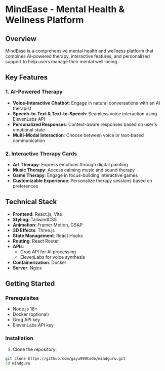 # MindEase - Mental Health & Wellness Platform

## Overview
MindEase is a comprehensive mental health and wellness platform that combines AI-powered therapy, interactive features, and personalized support to help users manage their mental well-being.

## Key Features

### 1. AI-Powered Therapy
- **Voice-Interactive Chatbot**: Engage in natural conversations with an AI therapist
- **Speech-to-Text & Text-to-Speech**: Seamless voice interaction using ElevenLabs API
- **Personalized Responses**: Context-aware responses based on user's emotional state
- **Multi-Modal Interaction**: Choose between voice or text-based communication

### 2. Interactive Therapy Cards
- **Art Therapy**: Express emotions through digital painting
- **Music Therapy**: Access calming music and sound therapy
- **Game Therapy**: Engage in focus-building interactive games
- **Customizable Experience**: Personalize therapy sessions based on preferences

## Technical Stack
- **Frontend**: React.js, Vite
- **Styling**: TailwindCSS
- **Animation**: Framer Motion, GSAP
- **3D Effects**: Three.js
- **State Management**: React Hooks
- **Routing**: React Router
- **APIs**: 
  - Groq API for AI processing
  - ElevenLabs for voice synthesis
- **Containerization**: Docker
- **Server**: Nginx

## Getting Started

### Prerequisites
- Node.js 18+
- Docker (optional)
- Groq API key
- ElevenLabs API key

### Installation

1. Clone the repository:
```bash
git clone https://github.com/gayu999Code/mindguru.git
cd mindguru
